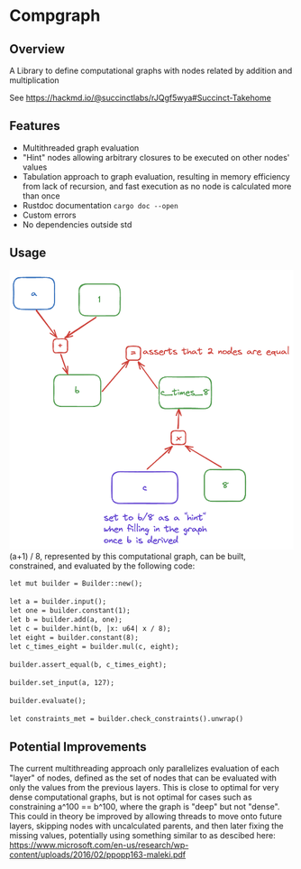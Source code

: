 # Compgraph

## Overview
A Library to define computational graphs with nodes related by addition and multiplication

See https://hackmd.io/@succinctlabs/rJQgf5wya#Succinct-Takehome
## Features
- Multithreaded graph evaluation
- "Hint" nodes allowing arbitrary closures to be executed on other nodes' values
- Tabulation approach to graph evaluation, resulting in memory efficiency from lack of recursion, and fast execution as no node is calculated more than once
- Rustdoc documentation `cargo doc --open`
- Custom errors
- No dependencies outside std

## Usage
![example graph](image-1.png)
(a+1) / 8, represented by this computational graph, can be built, constrained, and evaluated by the following code:
```
let mut builder = Builder::new();

let a = builder.input();
let one = builder.constant(1);
let b = builder.add(a, one);
let c = builder.hint(b, |x: u64| x / 8);
let eight = builder.constant(8);
let c_times_eight = builder.mul(c, eight);

builder.assert_equal(b, c_times_eight);

builder.set_input(a, 127);

builder.evaluate();

let constraints_met = builder.check_constraints().unwrap()
```

## Potential Improvements
The current multithreading approach only parallelizes evaluation of each "layer" of nodes, defined as the set of nodes that can be evaluated with only the values from the previous layers. This is close to optimal for very dense computational graphs, but is not optimal for cases such as constraining a^100 == b^100, where the graph is "deep" but not "dense". This could in theory be improved by allowing threads to move onto future layers, skipping nodes with uncalculated parents, and then later fixing the missing values, potentially using something similar to as descibed here: https://www.microsoft.com/en-us/research/wp-content/uploads/2016/02/ppopp163-maleki.pdf